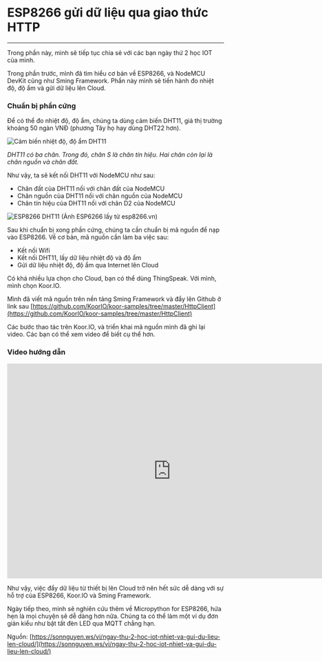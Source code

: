 # ESP8266 gửi dữ liệu qua giao thức HTTP
---
Trong phần này, mình sẽ tiếp tục chia sẻ với các bạn ngày thứ 2 học IOT của mình.

Trong phần trước, mình đã tìm hiểu cơ bản về ESP8266, và NodeMCU DevKit cũng như Sming Framework. Phần này mình sẽ tiến hành đo nhiệt độ, độ ẩm và gửi dữ liệu lên Cloud.

### Chuẩn bị phần cứng
Để có thể đo nhiệt độ, độ ẩm, chúng ta dùng cảm biến DHT11, giá thị trường khoảng 50 ngàn VNĐ (phương Tây họ hay dùng DHT22 hơn).

![Cảm biến nhiệt độ, độ ẩm DHT11](https://sonnguyen.ws/vi/wp-content/uploads/sites/2/2016/11/DHT11-module.jpg)

*DHT11 có ba chân. Trong đó, chân S là chân tín hiệu. Hai chân còn lại là chân nguồn và chân đất.*

Như vậy, ta sẽ kết nối DHT11 với NodeMCU như sau:

- Chân đất của DHT11 nối với chân đất của NodeMCU
- Chân nguồn của DHT11 nối với chân nguồn của NodeMCU
- Chân tín hiệu của DHT11 nối với chân D2 của NodeMCU

![ESP8266 DHT11](https://sonnguyen.ws/vi/wp-content/uploads/sites/2/2016/11/esp8266dht11.png)
(Ảnh ESP6266 lấy từ esp8266.vn)

Sau khi chuẩn bị xong phần cứng, chúng ta cần chuẩn bị mã nguồn để nạp vào ESP8266.  Về cơ bản, mã nguồn cần làm ba việc sau:

- Kết nối Wifi
- Kết nối DHT11, lấy dữ liệu nhiệt độ và độ ẩm
- Gửi dữ liệu nhiệt độ, độ ẩm qua Internet lên Cloud

Có khá nhiều lựa chọn cho Cloud, bạn có thể dùng ThingSpeak.  Với mình, mình chọn Koor.IO.

Mình đã viết mã nguồn trên nền tảng Sming Framework và đẩy lên Github ở link sau [https://github.com/KoorIO/koor-samples/tree/master/HttpClient](https://github.com/KoorIO/koor-samples/tree/master/HttpClient)

Các bước thao tác trên Koor.IO, và triển khai mã nguồn mình đã ghi lại video. Các bạn có thể xem video để biết cụ thể hơn.

### Video hướng dẫn
<iframe width="760" height="500" src="https://www.youtube.com/embed/yOC4r8tGFg0" frameborder="0" allowfullscreen></iframe>

Như vậy, việc đẩy dữ liệu từ thiết bị lên Cloud trở nên hết sức dễ dàng với sự hỗ trợ của ESP8266, Koor.IO và Sming Framework.

Ngày tiếp theo, mình sẽ nghiên cứu thêm về Micropython for ESP8266, hứa hẹn là mọi chuyện sẽ dễ dàng hơn nữa. Chúng ta có thể làm một ví dụ đơn giản kiểu như bật tất đèn LED qua MQTT chẳng hạn.

Nguồn: [https://sonnguyen.ws/vi/ngay-thu-2-hoc-iot-nhiet-va-gui-du-lieu-len-cloud/](https://sonnguyen.ws/vi/ngay-thu-2-hoc-iot-nhiet-va-gui-du-lieu-len-cloud/)
